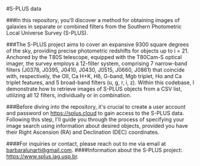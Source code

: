 #S-PLUS data

###In this repository, you'll discover a method for obtaining images of galaxies in separate or combined filters from the Southern Photometric Local Universe Survey (S-PLUS).

###The S-PLUS project aims to cover an expansive 9300 square degrees of the sky, providing precise photometric redshifts for objects up to i = 21. Anchored by the T80S telescope, equipped with the T80Cam-S optical imager, the survey employs a 12-filter system, comprising 7 narrow-band filters (J0378, J0395, J0410, J0430, J0515, J0660, J0861) that coincide with, respectively, the OII, Ca H+K, Hδ, G-band, Mgb triplet, Hα and Ca triplet features, and 5 broad-band filters (u, g, r, i, z). Within this codebase, I demonstrate how to retrieve images of S-PLUS objects from a CSV list, utilizing all 12 filters, individually or in combination.

###Before diving into the repository, it's crucial to create a user account and password on https://splus.cloud to gain access to the S-PLUS data. Following this step, I'll guide you through the process of specifying your image search using information about desired objects, provided you have their Right Ascension (RA) and Declination (DEC) coordinates.

####For inquiries or contact, please reach out to me via email at barbaralunarti@gmail.com.
####Information about the S-PLUS project: https://www.splus.iag.usp.br.
